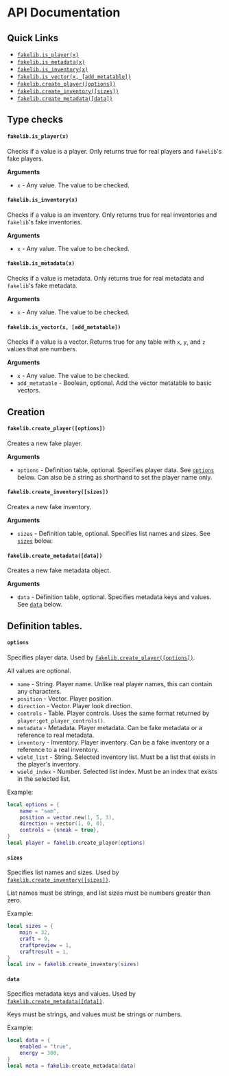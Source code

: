 # API Documentation

## Quick Links

- [`fakelib.is_player(x)`](#fakelibis_playerx)
- [`fakelib.is_metadata(x)`](#fakelibis_metadatax)
- [`fakelib.is_inventory(x)`](#fakelibis_inventoryx)
- [`fakelib.is_vector(x, [add_metatable])`](#fakelibis_vectorx-add_metatable)
- [`fakelib.create_player([options])`](#fakelibcreate_playeroptions)
- [`fakelib.create_inventory([sizes])`](#fakelibcreate_inventorysizes)
- [`fakelib.create_metadata([data])`](#fakelibcreate_metadatadata)


## Type checks

#### **`fakelib.is_player(x)`**

Checks if a value is a player. Only returns true for real players and `fakelib`'s fake players.

**Arguments**

- `x` - Any value. The value to be checked.

#### **`fakelib.is_inventory(x)`**

Checks if a value is an inventory. Only returns true for real inventories and `fakelib`'s fake inventories.

**Arguments**

- `x` - Any value. The value to be checked.

#### **`fakelib.is_metadata(x)`**

Checks if a value is metadata. Only returns true for real metadata and `fakelib`'s fake metadata.

**Arguments**

- `x` - Any value. The value to be checked.

#### **`fakelib.is_vector(x, [add_metatable])`**

Checks if a value is a vector. Returns true for any table with `x`, `y`, and `z` values that are numbers.

**Arguments**

- `x` - Any value. The value to be checked.
- `add_metatable` - Boolean, optional. Add the vector metatable to basic vectors.


## Creation

#### **`fakelib.create_player([options])`**

Creates a new fake player.

**Arguments**

- `options` - Definition table, optional. Specifies player data. See [`options`](#options) below. Can also be a string as shorthand to set the player name only.

#### **`fakelib.create_inventory([sizes])`**

Creates a new fake inventory.

**Arguments**

- `sizes` - Definition table, optional. Specifies list names and sizes. See [`sizes`](#sizes) below.

#### **`fakelib.create_metadata([data])`**

Creates a new fake metadata object.

**Arguments**

- `data` - Definition table, optional. Specifies metadata keys and values. See [`data`](#data) below.


## Definition tables.


#### **`options`**

Specifies player data. Used by [`fakelib.create_player([options])`](#fakelibcreate_playeroptions).

All values are optional.

- `name` - String. Player name. Unlike real player names, this can contain any characters.
- `position` - Vector. Player position.
- `direction` - Vector. Player look direction.
- `controls` - Table. Player controls. Uses the same format returned by `player:get_player_controls()`.
- `metadata` - Metadata. Player metadata. Can be fake metadata or a reference to real metadata.
- `inventory` - Inventory. Player inventory. Can be a fake inventory or a reference to a real inventory.
- `wield_list` - String. Selected inventory list. Must be a list that exists in the player's inventory.
- `wield_index` - Number. Selected list index. Must be an index that exists in the selected list.

Example:
```lua
local options = {
	name = "sam",
	position = vector.new(1, 5, 3),
	direction = vector(1, 0, 0),
	controls = {sneak = true},
}
local player = fakelib.create_player(options)
```

#### **`sizes`**

Specifies list names and sizes. Used by [`fakelib.create_inventory([sizes])`](#fakelibcreate_inventorysizes).

List names must be strings, and list sizes must be numbers greater than zero.

Example:
```lua
local sizes = {
	main = 32,
	craft = 9,
	craftpreview = 1,
	craftresult = 1,
}
local inv = fakelib.create_inventory(sizes)

```

#### **`data`**

Specifies metadata keys and values. Used by [`fakelib.create_metadata([data])`](#fakelibcreate_metadatadata).

Keys must be strings, and values must be strings or numbers.

Example:
```lua
local data = {
	enabled = "true",
	energy = 300,
}
local meta = fakelib.create_metadata(data)
```
